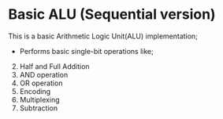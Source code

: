 # Basic ALU (Sequential version)

This is a basic Arithmetic Logic Unit(ALU) implementation;

* Performs basic single-bit operations like;
2. Half and Full Addition
2. AND operation
2. OR operation
2. Encoding
2. Multiplexing
2. Subtraction